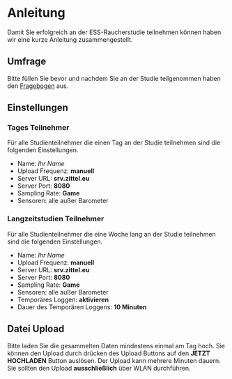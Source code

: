 # Anleitung

Damit Sie erfolgreich an der ESS-Raucherstudie teilnehmen können haben wir eine kurze Anleitung zusammengestellt.

## Umfrage

Bitte füllen Sie bevor und nachdem Sie an der Studie teilgenommen haben den [Fragebogen][2] aus.


## Einstellungen

### Tages Teilnehmer

Für alle Studienteilnehmer die einen Tag an der Studie teilnehmen sind die folgenden Einstellungen.

* Name: *Ihr Name*
* Upload Frequenz: **manuell**
* Server URL: **srv.zittel.eu**
* Server Port: **8080**
* Sampling Rate: **Game**
* Sensoren: alle außer Barometer


### Langzeitstudien Teilnehmer

Für alle Studienteilnehmer die eine Woche lang an der Studie teilnehmen sind die folgenden Einstellungen.

* Name: *Ihr Name*
* Upload Frequenz: **manuell**
* Server URL: **srv.zittel.eu**
* Server Port: **8080**
* Sampling Rate: **Game**
* Sensoren: alle außer Barometer
* Temporäres Loggen: **aktivieren**
* Dauer des Temporären Loggens: **10 Minuten**

## Datei Upload

Bitte laden Sie die gesammelten Daten mindestens einmal am Tag hoch.
Sie können den Upload durch drücken des Upload Buttons auf den **JETZT HOCHLADEN** Button auslösen.
Der Upload kann mehrere Minuten dauern. Sie sollten den Upload **ausschließlich** über WLAN durchführen.

  [1]: https://mzittel.github.io/AndroidSensorLogger/
  [2]: https://docs.google.com/forms/d/1yee0hOzcWRsQMjZyuBrzZsK-6gYW_n_oDZ9okeswdvs/viewform